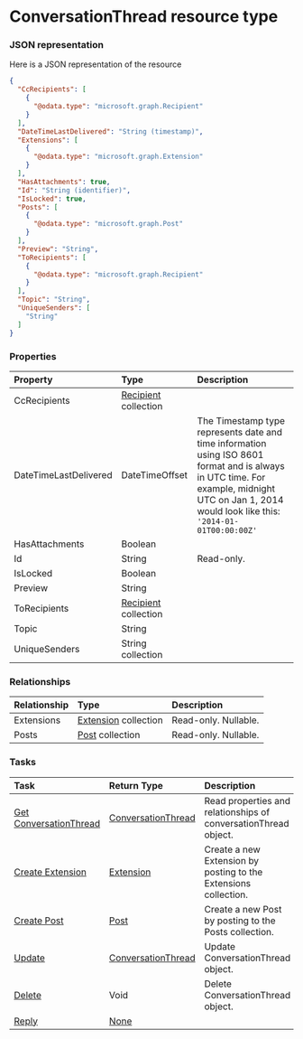 # ConversationThread resource type



### JSON representation

Here is a JSON representation of the resource

```json
{
  "CcRecipients": [
    {
      "@odata.type": "microsoft.graph.Recipient"
    }
  ],
  "DateTimeLastDelivered": "String (timestamp)",
  "Extensions": [
    {
      "@odata.type": "microsoft.graph.Extension"
    }
  ],
  "HasAttachments": true,
  "Id": "String (identifier)",
  "IsLocked": true,
  "Posts": [
    {
      "@odata.type": "microsoft.graph.Post"
    }
  ],
  "Preview": "String",
  "ToRecipients": [
    {
      "@odata.type": "microsoft.graph.Recipient"
    }
  ],
  "Topic": "String",
  "UniqueSenders": [
    "String"
  ]
}

```
### Properties
| Property	   | Type	|Description|
|:---------------|:--------|:----------|
|CcRecipients|[Recipient](recipient.md) collection||
|DateTimeLastDelivered|DateTimeOffset|The Timestamp type represents date and time information using ISO 8601 format and is always in UTC time. For example, midnight UTC on Jan 1, 2014 would look like this: `'2014-01-01T00:00:00Z'`|
|HasAttachments|Boolean||
|Id|String| Read-only.|
|IsLocked|Boolean||
|Preview|String||
|ToRecipients|[Recipient](recipient.md) collection||
|Topic|String||
|UniqueSenders|String collection||

### Relationships
| Relationship | Type	|Description|
|:---------------|:--------|:----------|
|Extensions|[Extension](extension.md) collection| Read-only. Nullable.|
|Posts|[Post](post.md) collection| Read-only. Nullable.|

### Tasks

| Task		   | Return Type	|Description|
|:---------------|:--------|:----------|
|[Get ConversationThread](../api/conversationthread_get.md) | [ConversationThread](conversationthread.md) |Read properties and relationships of conversationThread object.|
|[Create Extension](../api/conversationthread_post_extensions.md) |[Extension](extension.md)| Create a new Extension by posting to the Extensions collection.|
|[Create Post](../api/conversationthread_post_posts.md) |[Post](post.md)| Create a new Post by posting to the Posts collection.|
|[Update](../api/conversationthread_update.md) | [ConversationThread](conversationthread.md)	|Update ConversationThread object. |
|[Delete](../api/conversationthread_delete.md) | Void	|Delete ConversationThread object. |
|[Reply](../api/conversationthread_reply.md)|[None](none.md)||
<!-- uuid: c2e239da-19b0-41f4-aff9-b895c810ec51\n2015-10-09 15:14:07 UTC -->